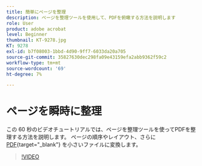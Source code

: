 ```yaml
---
title: 簡単にページを整理
description: ページを整理ツールを使用して、PDFを俯瞰する方法を説明します
role: User
product: adobe acrobat
level: Beginner
thumbnail: KT-9278.jpg
KT: 9278
exl-id: b7f08003-1bbd-4d90-9ff7-6033da20a705
source-git-commit: 35827630dec298fa09e43159efa2abb9362f59c2
workflow-type: tm+mt
source-wordcount: '69'
ht-degree: 7%

---
```


# ページを瞬時に整理

この 60 秒のビデオチュートリアルでは、ページを整理ツールを使ってPDFを整理する方法を説明します。 ページの順序やレイアウト、さらに [PDF](https://www.adobe.com/jp/acrobat/online/split-pdf.html){target=&quot;_blank&quot;} を小さいファイルに変換します。

>[!VIDEO](https://video.tv.adobe.com/v/338278?hidetitle=true)
